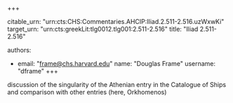 +++


citable_urn: "urn:cts:CHS:Commentaries.AHCIP:Iliad.2.511-2.516.uzWxwKi"
target_urn: "urn:cts:greekLit:tlg0012.tlg001:2.511-2.516"
title: "Iliad 2.511-2.516"

authors:
- email: "frame@chs.harvard.edu"
  name: "Douglas Frame"
  username: "dframe"
+++

<p>discussion of the singularity of the Athenian entry in the Catalogue of Ships and comparison with other entries (here, Orkhomenos)</p>